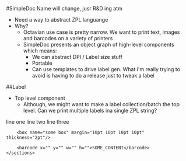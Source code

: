 ﻿#SimpleDoc
Name will change, jusr R&D ing atm

- Need a way to abstract ZPL languange
- Why?
    - Octavian use case is pretty narrow. We want to print text, images and barcodes on a variety of printers
    - SimpleDoc presents an object graph of high-level components which means:
        - We can abstract DPI / Label size stuff
        - Portable
        - Can use templates to drive label gen. What i'm really trying to avoid is having to do a release just to tweak a label
        
        
##Label
- Top level component
    - Although, we might want to make a label collection/batch the top level. Can we print multiple labels ina single ZPL string?
    
    
 
 <label>
    <sections>
        <p name="some text" margin="50% 0 0 0" horizontal-align="left" font="0" h="20pt">
            <text>line one</text>
            <text>line two</text>
            <text>line three</text>
        </p>
        
        <box name="some box" margin="10pt 10pt 10pt 10pt" thickness="2pt"/>
        
        <barcode x="" y="" w="" h="">SOME_CONTENT</barcode>
    </sections>
 </label>